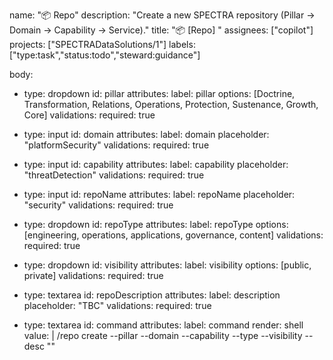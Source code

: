 name: "📦 Repo"
description: "Create a new SPECTRA repository (Pillar → Domain → Capability → Service)."
title: "📦 [Repo] <repoName>"
assignees: ["copilot"]
projects: ["SPECTRADataSolutions/1"]
labels: ["type:task","status:todo","steward:guidance"]

body:
  - type: dropdown
    id: pillar
    attributes:
      label: pillar
      options: [Doctrine, Transformation, Relations, Operations, Protection, Sustenance, Growth, Core]
    validations:
      required: true

  - type: input
    id: domain
    attributes:
      label: domain
      placeholder: "platformSecurity"
    validations:
      required: true

  - type: input
    id: capability
    attributes:
      label: capability
      placeholder: "threatDetection"
    validations:
      required: true

  - type: input
    id: repoName
    attributes:
      label: repoName
      placeholder: "security"
    validations:
      required: true

  - type: dropdown
    id: repoType
    attributes:
      label: repoType
      options: [engineering, operations, applications, governance, content]
    validations:
      required: true

  - type: dropdown
    id: visibility
    attributes:
      label: visibility
      options: [public, private]
    validations:
      required: true

  - type: textarea
    id: repoDescription
    attributes:
      label: description
      placeholder: "TBC"
    validations:
      required: true

  - type: textarea
    id: command
    attributes:
      label: command
      render: shell
      value: |
        /repo create <repoName> --pillar <pillar> --domain <domain> --capability <capability> --type <repoType> --visibility <visibility> --desc "<repoDescription>"
